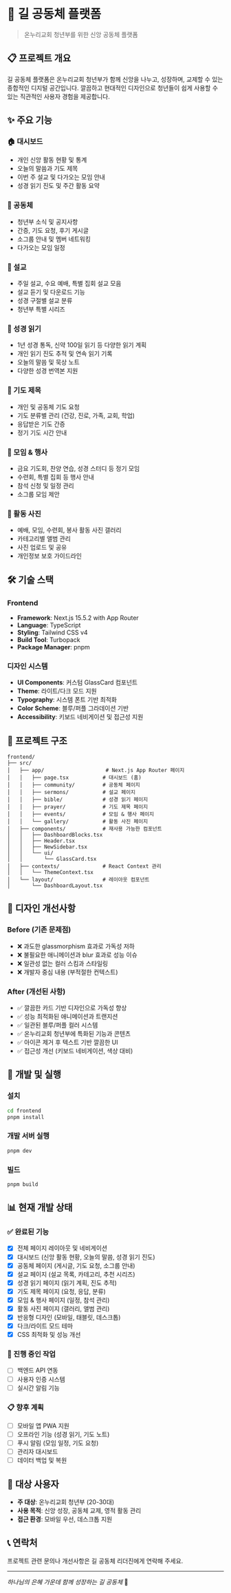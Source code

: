 # 🙏 길 공동체 플랫폼

> 온누리교회 청년부를 위한 신앙 공동체 플랫폼

## 📋 프로젝트 개요

길 공동체 플랫폼은 온누리교회 청년부가 함께 신앙을 나누고, 성장하며, 교제할 수 있는 종합적인 디지털 공간입니다. 깔끔하고 현대적인 디자인으로 청년들이 쉽게 사용할 수 있는 직관적인 사용자 경험을 제공합니다.

## ✨ 주요 기능

### 🏠 대시보드
- 개인 신앙 활동 현황 및 통계
- 오늘의 말씀과 기도 제목
- 이번 주 설교 및 다가오는 모임 안내
- 성경 읽기 진도 및 주간 활동 요약

### 👥 공동체
- 청년부 소식 및 공지사항
- 간증, 기도 요청, 후기 게시글
- 소그룹 안내 및 멤버 네트워킹
- 다가오는 모임 일정

### 🎤 설교
- 주일 설교, 수요 예배, 특별 집회 설교 모음
- 설교 듣기 및 다운로드 기능
- 성경 구절별 설교 분류
- 청년부 특별 시리즈

### 📖 성경 읽기
- 1년 성경 통독, 신약 100일 읽기 등 다양한 읽기 계획
- 개인 읽기 진도 추적 및 연속 읽기 기록
- 오늘의 말씀 및 묵상 노트
- 다양한 성경 번역본 지원

### 🙏 기도 제목
- 개인 및 공동체 기도 요청
- 기도 분류별 관리 (건강, 진로, 가족, 교회, 학업)
- 응답받은 기도 간증
- 정기 기도 시간 안내

### 📅 모임 & 행사
- 금요 기도회, 찬양 연습, 성경 스터디 등 정기 모임
- 수련회, 특별 집회 등 행사 안내
- 참석 신청 및 일정 관리
- 소그룹 모임 제안

### 📸 활동 사진
- 예배, 모임, 수련회, 봉사 활동 사진 갤러리
- 카테고리별 앨범 관리
- 사진 업로드 및 공유
- 개인정보 보호 가이드라인

## 🛠 기술 스택

### Frontend
- **Framework**: Next.js 15.5.2 with App Router
- **Language**: TypeScript
- **Styling**: Tailwind CSS v4
- **Build Tool**: Turbopack
- **Package Manager**: pnpm

### 디자인 시스템
- **UI Components**: 커스텀 GlassCard 컴포넌트
- **Theme**: 라이트/다크 모드 지원
- **Typography**: 시스템 폰트 기반 최적화
- **Color Scheme**: 블루/퍼플 그라데이션 기반
- **Accessibility**: 키보드 네비게이션 및 접근성 지원

## 📁 프로젝트 구조

```
frontend/
├── src/
│   ├── app/                    # Next.js App Router 페이지
│   │   ├── page.tsx           # 대시보드 (홈)
│   │   ├── community/         # 공동체 페이지
│   │   ├── sermons/           # 설교 페이지
│   │   ├── bible/             # 성경 읽기 페이지
│   │   ├── prayer/            # 기도 제목 페이지
│   │   ├── events/            # 모임 & 행사 페이지
│   │   └── gallery/           # 활동 사진 페이지
│   ├── components/            # 재사용 가능한 컴포넌트
│   │   ├── DashboardBlocks.tsx
│   │   ├── Header.tsx
│   │   ├── NewSidebar.tsx
│   │   └── ui/
│   │       └── GlassCard.tsx
│   ├── contexts/              # React Context 관리
│   │   └── ThemeContext.tsx
│   └── layout/                # 레이아웃 컴포넌트
│       └── DashboardLayout.tsx
```

## 🎨 디자인 개선사항

### Before (기존 문제점)
- ❌ 과도한 glassmorphism 효과로 가독성 저하
- ❌ 불필요한 애니메이션과 blur 효과로 성능 이슈
- ❌ 일관성 없는 컬러 스킴과 스타일링
- ❌ 개발자 중심 내용 (부적절한 컨텍스트)

### After (개선된 사항)
- ✅ 깔끔한 카드 기반 디자인으로 가독성 향상
- ✅ 성능 최적화된 애니메이션과 트랜지션
- ✅ 일관된 블루/퍼플 컬러 시스템
- ✅ 온누리교회 청년부에 특화된 기능과 콘텐츠
- ✅ 아이콘 제거 후 텍스트 기반 깔끔한 UI
- ✅ 접근성 개선 (키보드 네비게이션, 색상 대비)

## 🚀 개발 및 실행

### 설치
```bash
cd frontend
pnpm install
```

### 개발 서버 실행
```bash
pnpm dev
```

### 빌드
```bash
pnpm build
```

## 📊 현재 개발 상태

### ✅ 완료된 기능
- [x] 전체 페이지 레이아웃 및 네비게이션
- [x] 대시보드 (신앙 활동 현황, 오늘의 말씀, 성경 읽기 진도)
- [x] 공동체 페이지 (게시글, 기도 요청, 소그룹 안내)
- [x] 설교 페이지 (설교 목록, 카테고리, 추천 시리즈)
- [x] 성경 읽기 페이지 (읽기 계획, 진도 추적)
- [x] 기도 제목 페이지 (요청, 응답, 분류)
- [x] 모임 & 행사 페이지 (일정, 참석 관리)
- [x] 활동 사진 페이지 (갤러리, 앨범 관리)
- [x] 반응형 디자인 (모바일, 태블릿, 데스크톱)
- [x] 다크/라이트 모드 테마
- [x] CSS 최적화 및 성능 개선

### 🔄 진행 중인 작업
- [ ] 백엔드 API 연동
- [ ] 사용자 인증 시스템
- [ ] 실시간 알림 기능

### 📋 향후 계획
- [ ] 모바일 앱 PWA 지원
- [ ] 오프라인 기능 (성경 읽기, 기도 노트)
- [ ] 푸시 알림 (모임 일정, 기도 요청)
- [ ] 관리자 대시보드
- [ ] 데이터 백업 및 복원

## 👥 대상 사용자

- **주 대상**: 온누리교회 청년부 (20-30대)
- **사용 목적**: 신앙 성장, 공동체 교제, 영적 활동 관리
- **접근 환경**: 모바일 우선, 데스크톱 지원

## 📞 연락처

프로젝트 관련 문의나 개선사항은 길 공동체 리더진에게 연락해 주세요.

---

*하나님의 은혜 가운데 함께 성장하는 길 공동체* 🙏
